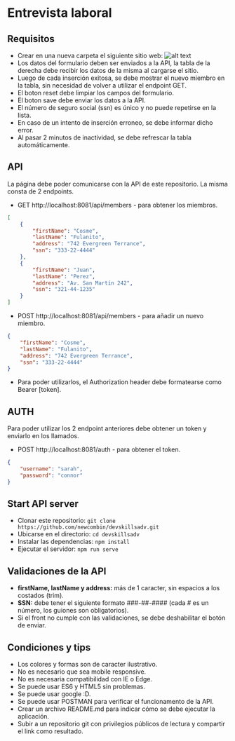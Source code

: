 # Entrevista laboral
## Requisitos
* Crear en una nueva carpeta el siguiente sitio web:
![alt text](https://github.com/newcombin/devskills/blob/main/design.png "Diseño web")
* Los datos del formulario deben ser enviados a la API, la tabla de la derecha debe recibir los datos de la misma al cargarse el sitio.
* Luego de cada inserción exitosa, se debe mostrar el nuevo miembro en la tabla, sin necesidad de volver a utilizar el endpoint GET.
* El boton reset debe limpiar los campos del formulario.
* El boton save debe enviar los datos a la API.
* El número de seguro social (ssn) es único y no puede repetirse en la lista.
* En caso de un intento de inserción erroneo, se debe informar dicho error.
* Al pasar 2 minutos de inactividad, se debe refrescar la tabla automáticamente.

## API
La página debe poder comunicarse con la API de este repositorio. La misma consta de 2 endpoints.
* GET http://localhost:8081/api/members - para obtener los miembros.

```json
[
    {
        "firstName": "Cosme",
        "lastName": "Fulanito",
        "address": "742 Evergreen Terrance",
        "ssn": "333-22-4444"
    },
    {
        "firstName": "Juan",
        "lastName": "Perez",
        "address": "Av. San Martín 242",
        "ssn": "321-44-1235"
    }
]
```

* POST http://localhost:8081/api/members - para añadir un nuevo miembro.

```json
{
    "firstName": "Cosme",
    "lastName": "Fulanito",
    "address": "742 Evergreen Terrance",
    "ssn": "333-22-4444"
}
```
* Para poder utilizarlos, el Authorization header debe formatearse como Bearer [token].

## AUTH
Para poder utilizar los 2 endpoint anteriores debe obtener un token y enviarlo en los llamados.
* POST http://localhost:8081/auth - para obtener el token.

```json
{
    "username": "sarah",
    "password": "connor"
}
```

## Start API server
* Clonar este repositorio: `git clone https://github.com/newcombin/devskillsadv.git`
* Ubicarse en el directorio: `cd devskillsadv`
* Instalar las dependencias: `npm install`
* Ejecutar el servidor: `npm run serve`

## Validaciones de la API
* **firstName, lastName y address:** más de 1 caracter, sin espacios a los costados (trim).
* **SSN:** debe tener el siguiente formato ###-##-#### (cada # es un número, los guiones son obligatorios).
* Si el front no cumple con las validaciones, se debe deshabilitar el botón de enviar.

## Condiciones y tips
* Los colores y formas son de caracter ilustrativo.
* No es necesario que sea mobile responsive.
* No es necesaria compatibilidad con IE o Edge.
* Se puede usar ES6 y HTML5 sin problemas.
* Se puede usar google :D.
* Se puede usar POSTMAN para verificar el funcionamento de la API.
* Crear un archivo README.md para indicar cómo se debe ejecutar la aplicación.
* Subir a un repositorio git con privilegios públicos de lectura y compartir el link como resultado.

